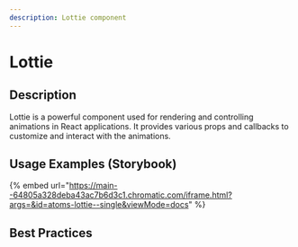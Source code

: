 ```yaml
---
description: Lottie component
---
```


# Lottie

## Description

Lottie is a powerful component used for rendering and controlling animations in React applications. It provides various props and callbacks to customize and interact with the animations.

## Usage Examples (Storybook)

{% embed url="https://main--64805a328deba43ac7b6d3c1.chromatic.com/iframe.html?args=&id=atoms-lottie--single&viewMode=docs" %}

## Best Practices
